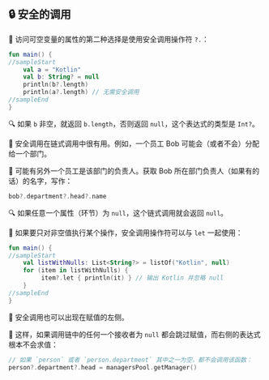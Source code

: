  
## 🔒 安全的调用

🚀 访问可空变量的属性的第二种选择是使用安全调用操作符 `?.`：

```kotlin
fun main() {
//sampleStart
    val a = "Kotlin"
    val b: String? = null
    println(b?.length)
    println(a?.length) // 无需安全调用
//sampleEnd
}
```

🔍 如果 `b` 非空，就返回 `b.length`，否则返回 `null`，这个表达式的类型是 `Int?`。

🔗 安全调用在链式调用中很有用。例如，一个员工 Bob 可能会（或者不会）分配给一个部门。

👥 可能有另外一个员工是该部门的负责人。获取 Bob 所在部门负责人（如果有的话）的名字，写作：

```kotlin
bob?.department?.head?.name
```

🔍 如果任意一个属性（环节）为 `null`，这个链式调用就会返回 `null`。

🌟 如果要只对非空值执行某个操作，安全调用操作符可以与 `let` 一起使用：

```kotlin
fun main() {
//sampleStart
    val listWithNulls: List<String?> = listOf("Kotlin", null)
    for (item in listWithNulls) {
         item?.let { println(it) } // 输出 Kotlin 并忽略 null
    }
//sampleEnd
}
```

🔄 安全调用也可以出现在赋值的左侧。

🚫 这样，如果调用链中的任何一个接收者为 `null` 都会跳过赋值，而右侧的表达式根本不会求值：

```kotlin
// 如果 `person` 或者 `person.department` 其中之一为空，都不会调用该函数：
person?.department?.head = managersPool.getManager()
```
